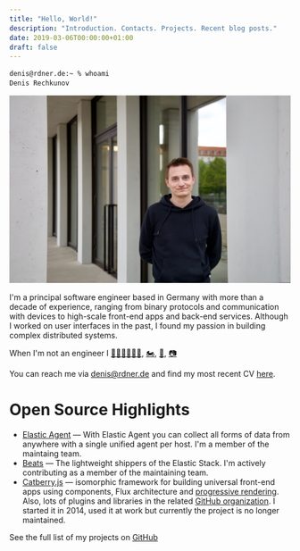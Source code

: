 ```yaml
---
title: "Hello, World!"
description: "Introduction. Contacts. Projects. Recent blog posts."
date: 2019-03-06T00:00:00+01:00
draft: false
---
```


```sh
denis@rdner.de:~ % whoami
Denis Rechkunov
```
![My photograph](picture.jpg)

I'm a principal software engineer based in Germany with more than a decade of experience, ranging from binary protocols and communication with devices to high-scale front-end apps and back-end services. Although I worked on user interfaces in the past, I found my passion in building complex distributed systems.

When I'm not an engineer I [🏊‍♂️🚴‍♂️🏃‍♂️](https://connect.garmin.com/modern/profile/ccb91222-2fcb-4ba6-87c6-efe33b58650e), [🏍](/posts/motorcycle/), [🎸](/posts/music), [📷](https://www.icloud.com/sharedalbum/#B0vJ0DiRHGvpwq9)

You can reach me via [denis@rdner.de](mailto:denis@rdner.de) and find my most recent CV [here](/cv.html).

# Open Source Highlights

* [Elastic Agent](https://github.com/elastic/elastic-agent) — With Elastic Agent you can collect all forms of data from anywhere with a single unified agent per host. I'm a member of the maintaing team.
* [Beats](https://github.com/elastic/beats) — The lightweight shippers of the Elastic Stack. I'm actively contributing as a member of the maintaining team.
* [Catberry.js](https://catberry.github.io/) — isomorphic framework for building universal front-end apps using components, Flux architecture and [progressive rendering](https://youtu.be/aRaQe9n1lPk). Also, lots of plugins and libraries in the related [GitHub organization](https://github.com/catberry). I started it in 2014, used it at work but currently the project is no longer maintained.

See the full list of my projects on [GitHub](https://github.com/rdner?tab=repositories&type=source)
